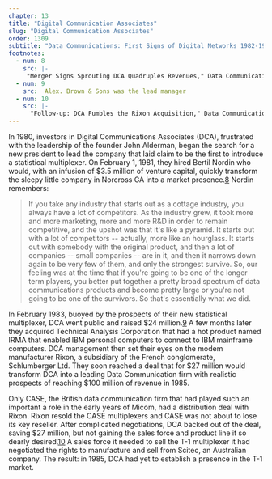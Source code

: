 ```yaml
---
chapter: 13
title: "Digital Communication Associates"
slug: "Digital Communication Associates"
order: 1309
subtitle: "Data Communications: First Signs of Digital Networks 1982-1985"
footnotes:
  - num: 8
    src: |-
     "Merger Signs Sprouting DCA Quadruples Revenues," Data Communications, April 1984. pp. 90-92
  - num: 9
    src:  Alex. Brown & Sons was the lead manager
  - num: 10
    src: |-
      "Follow-up: DCA Fumbles the Rixon Acquisition," Data Communications, May 1984, p. 96
---
```


In 1980, investors in Digital Communications Associates (DCA), frustrated with the leadership of the founder John Alderman, began the search for a new president to lead the company that laid claim to be the first to introduce a statistical multiplexer. On February 1, 1981, they hired Bertil Nordin who would, with an infusion of $3.5 million of venture capital, quickly transform the sleepy little company in Norcross GA into a market presence.<a name="fnloc8" href="#fn8">8</a>  Nordin remembers:

>If you take any industry that starts out as a cottage industry, you always have a lot of competitors. As the industry grew, it took more and more marketing, more and more R&D in order to remain competitive, and the upshot was that it's like a pyramid.  It starts out with a lot of competitors -- actually, more like an hourglass.  It starts out with somebody with the original product, and then a lot of companies -- small companies -- are in it, and then it narrows down again to be very few of them, and only the strongest survive. So, our feeling was at the time that if you're going to be one of the longer term players, you better put together a pretty broad spectrum of data communications products and become pretty large or you're not going to be one of the survivors. So that's essentially what we did.

In February 1983, buoyed by the prospects of their new statistical multiplexer, DCA went public and raised $24 million.<a name="fnloc9" href="#fn9">9</a>   A few months later they acquired Technical Analysis Corporation that had a hot product named IRMA that enabled IBM personal computers to connect to IBM mainframe computers. DCA management then set their eyes on the modem manufacturer Rixon, a subsidiary of the French conglomerate, Schlumberger Ltd. They soon reached a deal that for $27 million would transform DCA into a leading Data Communication firm with realistic prospects of reaching $100 million of revenue in 1985.

Only CASE, the British data communication firm that had played such an important a role in the early years of Micom, had a distribution deal with Rixon. Rixon resold the CASE multiplexers and CASE was not about to lose its key reseller. After complicated negotiations, DCA backed out of the deal, saving $27 million, but not gaining the sales force and product line it so dearly desired.<a name="fnloc10" href="#fn10">10</a>   A sales force it needed to sell the T-1 multiplexer it had negotiated the rights to manufacture and sell from Scitec, an Australian company. The result: in 1985, DCA had yet to establish a presence in the T-1 market.
